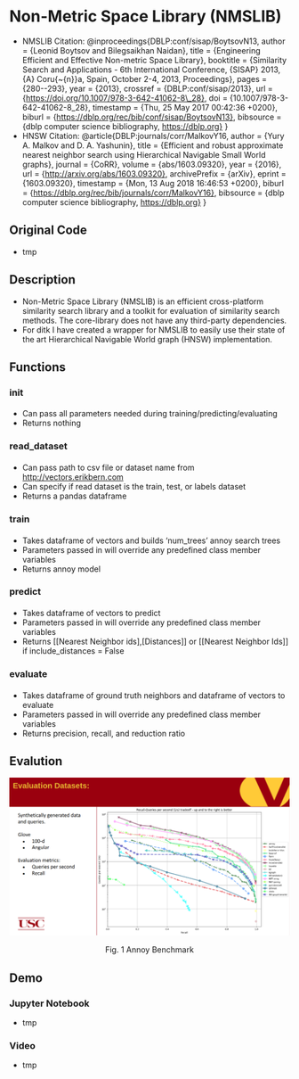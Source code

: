 # Non-Metric Space Library (NMSLIB)
- NMSLIB Citation: 
@inproceedings{DBLP:conf/sisap/BoytsovN13,
  author    = {Leonid Boytsov and
               Bilegsaikhan Naidan},
  title     = {Engineering Efficient and Effective Non-metric Space Library},
  booktitle = {Similarity Search and Applications - 6th International Conference,
               {SISAP} 2013, {A} Coru{\~{n}}a, Spain, October 2-4, 2013, Proceedings},
  pages     = {280--293},
  year      = {2013},
  crossref  = {DBLP:conf/sisap/2013},
  url       = {https://doi.org/10.1007/978-3-642-41062-8\_28},
  doi       = {10.1007/978-3-642-41062-8\_28},
  timestamp = {Thu, 25 May 2017 00:42:36 +0200},
  biburl    = {https://dblp.org/rec/bib/conf/sisap/BoytsovN13},
  bibsource = {dblp computer science bibliography, https://dblp.org}
}
- HNSW Citation: 
@article{DBLP:journals/corr/MalkovY16,
  author    = {Yury A. Malkov and
               D. A. Yashunin},
  title     = {Efficient and robust approximate nearest neighbor search using Hierarchical
               Navigable Small World graphs},
  journal   = {CoRR},
  volume    = {abs/1603.09320},
  year      = {2016},
  url       = {http://arxiv.org/abs/1603.09320},
  archivePrefix = {arXiv},
  eprint    = {1603.09320},
  timestamp = {Mon, 13 Aug 2018 16:46:53 +0200},
  biburl    = {https://dblp.org/rec/bib/journals/corr/MalkovY16},
  bibsource = {dblp computer science bibliography, https://dblp.org}
}

## Original Code
- tmp

## Description
- Non-Metric Space Library (NMSLIB) is an efficient cross-platform similarity search library and a toolkit for evaluation of similarity search methods. The core-library does not have any third-party dependencies.
- For ditk I have created a wrapper for NMSLIB to easily use their state of the art Hierarchical Navigable World graph (HNSW) implementation. 



## Functions 

### __init__
####
- Can pass all parameters needed during training/predicting/evaluating
- Returns nothing

### read_dataset
####
- Can pass path to csv file or dataset name from http://vectors.erikbern.com
- Can specify if read dataset is the train, test, or labels dataset
- Returns a pandas dataframe 

### train
####
- Takes dataframe of vectors and builds ‘num_trees’ annoy search trees
- Parameters passed in will override any predefined class member variables
- Returns annoy model

### predict
####
- Takes dataframe of vectors to predict
- Parameters passed in will override any predefined class member variables
- Returns [[Nearest Neighbor ids],[Distances]] or [[Nearest Neighbor Ids]] if include_distances = False

### evaluate
####
- Takes dataframe of ground truth neighbors and dataframe of vectors to evaluate
- Parameters passed in will override any predefined class member variables
- Returns precision, recall, and reduction ratio

## Evalution
<p align="center">
    <img src="figures/Screenshot from 2019-05-01 19-49-38.png"/>
    <p align="center">Fig. 1 Annoy Benchmark</p>
</p>


## Demo
### Jupyter Notebook
- tmp
### Video
- tmp

